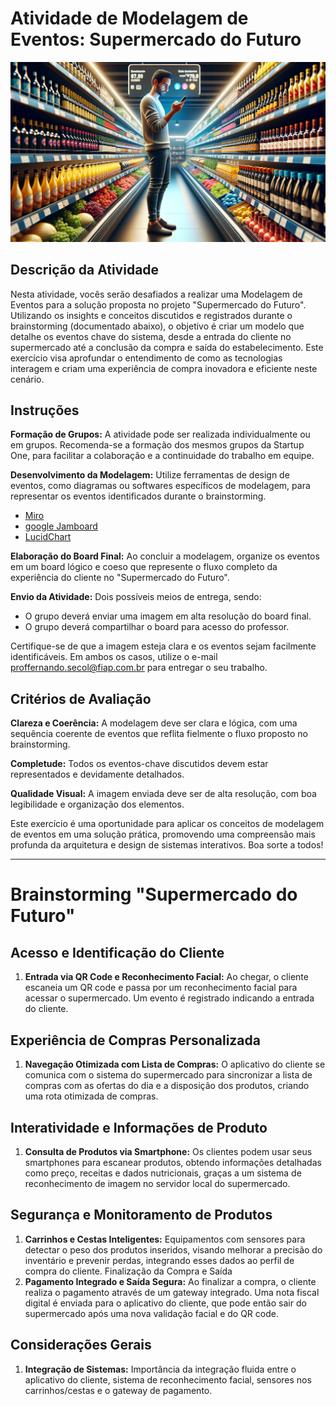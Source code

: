 # Atividade de Modelagem de Eventos: Supermercado do Futuro

![img](https://raw.githubusercontent.com/Secol/fiap-amd-event-modeling/main/images/01.png)

## Descrição da Atividade

Nesta atividade, vocês serão desafiados a realizar uma Modelagem de Eventos para a solução proposta no projeto "Supermercado do Futuro". Utilizando os insights e conceitos discutidos e registrados durante o brainstorming (documentado abaixo), o objetivo é criar um modelo que detalhe os eventos chave do sistema, desde a entrada do cliente no supermercado até a conclusão da compra e saída do estabelecimento. Este exercício visa aprofundar o entendimento de como as tecnologias interagem e criam uma experiência de compra inovadora e eficiente neste cenário.

## Instruções

__Formação de Grupos:__ A atividade pode ser realizada individualmente ou em grupos. Recomenda-se a formação dos mesmos grupos da Startup One, para facilitar a colaboração e a continuidade do trabalho em equipe.

__Desenvolvimento da Modelagem:__ Utilize ferramentas de design de eventos, como diagramas ou softwares específicos de modelagem, para representar os eventos identificados durante o brainstorming.

- [Miro](https://miro.com/pt/)
- [google Jamboard](https://jamboard.google.com/)
- [LucidChart](https://www.lucidchart.com/)

__Elaboração do Board Final:__ Ao concluir a modelagem, organize os eventos em um board lógico e coeso que represente o fluxo completo da experiência do cliente no "Supermercado do Futuro".

__Envio da Atividade:__ Dois possíveis meios de entrega, sendo:

- O grupo deverá enviar uma imagem em alta resolução do board final.
- O grupo deverá compartilhar o board para acesso do professor.

Certifique-se de que a imagem esteja clara e os eventos sejam facilmente identificáveis. Em ambos os casos, utilize o e-mail proffernando.secol@fiap.com.br para entregar o seu trabalho.

## Critérios de Avaliação

__Clareza e Coerência:__ A modelagem deve ser clara e lógica, com uma sequência coerente de eventos que reflita fielmente o fluxo proposto no brainstorming.

__Completude:__ Todos os eventos-chave discutidos devem estar representados e devidamente detalhados.

__Qualidade Visual:__ A imagem enviada deve ser de alta resolução, com boa legibilidade e organização dos elementos.

Este exercício é uma oportunidade para aplicar os conceitos de modelagem de eventos em uma solução prática, promovendo uma compreensão mais profunda da arquitetura e design de sistemas interativos. Boa sorte a todos!

---

# Brainstorming "Supermercado do Futuro"

## Acesso e Identificação do Cliente

1. __Entrada via QR Code e Reconhecimento Facial:__ Ao chegar, o cliente escaneia um QR code e passa por um reconhecimento facial para acessar o supermercado. Um evento é registrado indicando a entrada do cliente.

## Experiência de Compras Personalizada

1. __Navegação Otimizada com Lista de Compras:__ O aplicativo do cliente se comunica com o sistema do supermercado para sincronizar a lista de compras com as ofertas do dia e a disposição dos produtos, criando uma rota otimizada de compras.

## Interatividade e Informações de Produto

1. __Consulta de Produtos via Smartphone:__ Os clientes podem usar seus smartphones para escanear produtos, obtendo informações detalhadas como preço, receitas e dados nutricionais, graças a um sistema de reconhecimento de imagem no servidor local do supermercado.

## Segurança e Monitoramento de Produtos

1. __Carrinhos e Cestas Inteligentes:__ Equipamentos com sensores para detectar o peso dos produtos inseridos, visando melhorar a precisão do inventário e prevenir perdas, integrando esses dados ao perfil de compra do cliente.
Finalização da Compra e Saída
2. __Pagamento Integrado e Saída Segura:__ Ao finalizar a compra, o cliente realiza o pagamento através de um gateway integrado. Uma nota fiscal digital é enviada para o aplicativo do cliente, que pode então sair do supermercado após uma nova validação facial e do QR code.

## Considerações Gerais

1. __Integração de Sistemas:__ Importância da integração fluida entre o aplicativo do cliente, sistema de reconhecimento facial, sensores nos carrinhos/cestas e o gateway de pagamento.
